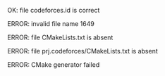 OK: file codeforces.id is correct
ERROR: invalid file name 1649
ERROR: file CMakeLists.txt is absent
ERROR: file prj.codeforces/CMakeLists.txt is absent
ERROR: CMake generator failed
